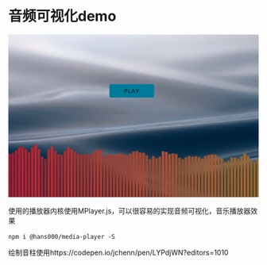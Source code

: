 # 音频可视化demo

![1594431108436](assets/1594431108436.png)


使用的播放器内核使用MPlayer.js，可以很容易的实现音频可视化，音乐播放器效果
```
npm i @hans000/media-player -S
```
绘制音柱使用https://codepen.io/jchenn/pen/LYPdjWN?editors=1010